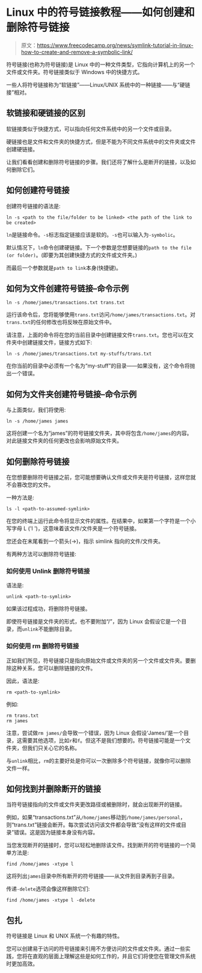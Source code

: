 # Linux 中的符号链接教程——如何创建和删除符号链接

> 原文：<https://www.freecodecamp.org/news/symlink-tutorial-in-linux-how-to-create-and-remove-a-symbolic-link/>

符号链接(也称为符号链接)是 Linux 中的一种文件类型，它指向计算机上的另一个文件或文件夹。符号链接类似于 Windows 中的快捷方式。

一些人将符号链接称为“软链接”——Linux/UNIX 系统中的一种链接——与“硬链接”相对。

## 软链接和硬链接的区别

软链接类似于快捷方式，可以指向任何文件系统中的另一个文件或目录。

硬链接也是文件和文件夹的快捷方式，但是不能为不同文件系统中的文件夹或文件创建硬链接。

让我们看看创建和删除符号链接的步骤。我们还将了解什么是断开的链接，以及如何删除它们。

## 如何创建符号链接

创建符号链接的语法是:

```
ln -s <path to the file/folder to be linked> <the path of the link to be created> 
```

`ln`是链接命令。`-s`标志指定链接应该是软的。`-s`也可以输入为`-symbolic`。

默认情况下，`ln`命令创建硬链接。下一个参数是您想要链接的`path to the file (or folder)`。(即要为其创建快捷方式的文件或文件夹。)

而最后一个参数就是`path to link`本身(快捷键)。

## 如何为文件创建符号链接–命令示例

```
ln -s /home/james/transactions.txt trans.txt 
```

运行该命令后，您将能够使用`trans.txt`访问`/home/james/transactions.txt`。对`trans.txt`的任何修改也将反映在原始文件中。

请注意，上面的命令将在您的当前目录中创建链接文件`trans.txt`。您也可以在文件夹中创建链接文件，链接方式如下:

```
ln -s /home/james/transactions.txt my-stuffs/trans.txt 
```

在你当前的目录中必须有一个名为“my-stuff”的目录——如果没有，这个命令将抛出一个错误。

## 如何为文件夹创建符号链接–命令示例

与上面类似，我们将使用:

```
ln -s /home/james james 
```

这将创建一个名为“james”的符号链接文件夹，其中将包含`/home/james`的内容。对此链接文件夹的任何更改也会影响原始文件夹。

## 如何删除符号链接

在您想要删除符号链接之前，您可能想要确认文件或文件夹是符号链接，这样您就不会篡改您的文件。

一种方法是:

```
ls -l <path-to-assumed-symlink> 
```

在您的终端上运行此命令将显示文件的属性。在结果中，如果第一个字符是一个小写字母 L ('l ')，这意味着该文件/文件夹是一个符号链接。

您还会在末尾看到一个箭头(->)，指示 simlink 指向的文件/文件夹。

有两种方法可以删除符号链接:

### 如何使用 Unlink 删除符号链接

语法是:

```
unlink <path-to-symlink> 
```

如果该过程成功，将删除符号链接。

即使符号链接是文件夹的形式，也不要附加“/”，因为 Linux 会假设它是一个目录，而`unlink`不能删除目录。

### 如何使用 rm 删除符号链接

正如我们所见，符号链接只是指向原始文件或文件夹的另一个文件或文件夹。要删除这种关系，您可以删除链接的文件。

因此，语法是:

```
rm <path-to-symlink> 
```

例如:

```
rm trans.txt
rm james 
```

注意，尝试做`rm james/`会导致一个错误，因为 Linux 会假设‘James/’是一个目录，这需要其他选项，比如`r`和`f`。但这不是我们想要的。符号链接可能是一个文件夹，但我们只关心它的名称。

与`unlink`相比，`rm`的主要好处是你可以一次删除多个符号链接，就像你可以删除文件一样。

## 如何找到并删除断开的链接

当符号链接指向的文件或文件夹更改路径或被删除时，就会出现断开的链接。

例如，如果“transactions.txt”从`/home/james`移动到`/home/james/personal`，则“trans.txt”链接会断开。每次尝试访问该文件都会导致“没有这样的文件或目录”错误。这是因为链接本身没有内容。

当您发现断开的链接时，您可以轻松地删除该文件。找到断开的符号链接的一个简单方法是:

```
find /home/james -xtype l 
```

这将列出`james`目录中所有断开的符号链接——从文件到目录再到子目录。

传递`-delete`选项会像这样删除它们:

```
find /home/james -xtype l -delete 
```

## 包扎

符号链接是 Linux 和 UNIX 系统一个有趣的特性。

您可以创建易于访问的符号链接来引用不方便访问的文件或文件夹。通过一些实践，您将在直观的层面上理解这些是如何工作的，并且它们将使您在管理文件系统时更加高效。